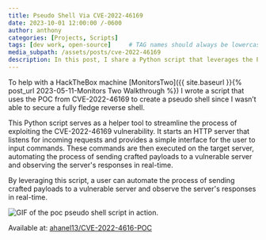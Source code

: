 ```yaml
---
title: Pseudo Shell Via CVE-2022-46169
date: 2023-10-01 12:00:00 /-0600
author: anthony  
categories: [Projects, Scripts]
tags: [dev work, open-source]     # TAG names should always be lowercase
media_subpath: /assets/posts/cve-2022-46169
description: In this post, I share a Python script that leverages the POC from **CVE-2022-46169** to create a pseudo shell for pentesting, developed as part of a HackTheBox machine challenge. The script automates payload delivery and command execution, streamlining the exploitation process.
---
```


To help with a HackTheBox machine [MonitorsTwo]({{ site.baseurl }}{% post_url 2023-05-11-Monitors Two Walkthrough %}) I wrote a script that uses the POC from CVE-2022-46169 to create a pseudo shell since I wasn’t able to secure a fully fledge reverse shell. 

This Python script serves as a helper tool to streamline the process of exploiting the CVE-2022-46169 vulnerability. It starts an HTTP server that listens for incoming requests and provides a simple interface for the user to input commands. These commands are then executed on the target server, automating the process of sending crafted payloads to a vulnerable server and observing the server's responses in real-time.

By leveraging this script, a user can automate the process of sending crafted payloads to a vulnerable server and observe the server's responses in real-time.

![GIF of the poc pseudo shell script in action.](POC+Image.gif)

Available at: [ahanel13/CVE-2022-4616-POC](https://github.com/ahanel13/CVE-2022-4616-POC)
